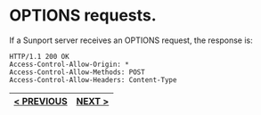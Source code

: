 # OPTIONS requests.

If a Sunport server receives an OPTIONS request, the response is:

```http
HTTP/1.1 200 OK
Access-Control-Allow-Origin: *
Access-Control-Allow-Methods: POST
Access-Control-Allow-Headers: Content-Type
```

| [< PREVIOUS](chain_json.md) | [NEXT >](post_requests.md) |
|:---------------------------:|:--------------------------:|
